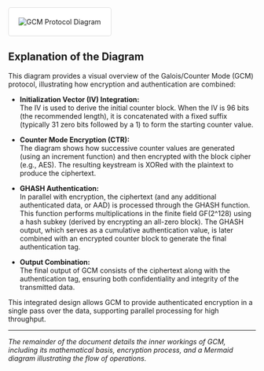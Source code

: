 
<img src="https://github.com/user-attachments/assets/154ca1b2-3864-46dd-b74c-db50fbe7f189" style="background-color: white; padding: 20px; border: 1px solid #ddd; border-radius: 5px;" alt="GCM Protocol Diagram">


## Explanation of the Diagram

This diagram provides a visual overview of the Galois/Counter Mode (GCM) protocol, illustrating how encryption and authentication are combined:

- **Initialization Vector (IV) Integration:**  
  The IV is used to derive the initial counter block. When the IV is 96 bits (the recommended length), it is concatenated with a fixed suffix (typically 31 zero bits followed by a 1) to form the starting counter value.

- **Counter Mode Encryption (CTR):**  
  The diagram shows how successive counter values are generated (using an increment function) and then encrypted with the block cipher (e.g., AES). The resulting keystream is XORed with the plaintext to produce the ciphertext.

- **GHASH Authentication:**  
  In parallel with encryption, the ciphertext (and any additional authenticated data, or AAD) is processed through the GHASH function. This function performs multiplications in the finite field GF(2^128) using a hash subkey (derived by encrypting an all-zero block). The GHASH output, which serves as a cumulative authentication value, is later combined with an encrypted counter block to generate the final authentication tag.

- **Output Combination:**  
  The final output of GCM consists of the ciphertext along with the authentication tag, ensuring both confidentiality and integrity of the transmitted data.

This integrated design allows GCM to provide authenticated encryption in a single pass over the data, supporting parallel processing for high throughput.

---

*The remainder of the document details the inner workings of GCM, including its mathematical basis, encryption process, and a Mermaid diagram illustrating the flow of operations.*
